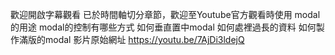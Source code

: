 歡迎開啟字幕觀看
已於時間軸切分章節，歡迎至Youtube官方觀看時使用
modal 的用途
modal的控制有哪些方式
如何垂直置中modal
如何處裡過長的資料
如何製作滿版的modal
影片原始網址 https://youtu.be/7AjDi3ldejQ
